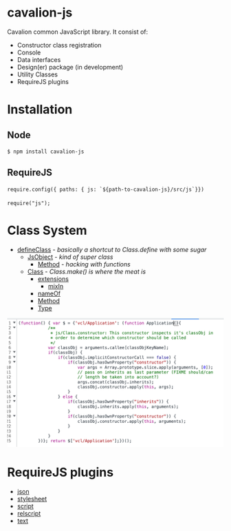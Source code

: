 # cavalion-js

Cavalion common JavaScript library. It consist of:

* Constructor class registration
* Console
* Data interfaces
* Design(er) package (in development)
* Utility Classes
* RequireJS plugins

# Installation

## Node

	$ npm install cavalion-js

## RequireJS

	require.config({ paths: { js: `${path-to-cavalion-js}/src/js`}})

	require("js");

# Class System

* [defineClass](src/js/:.js) - _basically a shortcut to Class.define with some sugar_
	* [JsObject](src/js/:.js) - _kind of super class_
		* [Method](src/js/:.js) - _hacking with functions_
	* [Class](src/js/:.js) - _Class.make() is where the meat is_
		* [extensions](src/js/:.js)
			* [mixIn](src/js/:.js)
		* [nameOf](src/js/:.js)
		* [Method](src/js/:.js)
		* [Type](src/js/:.js)

![20220915-014041-tAzlRV](https://raw.githubusercontent.com/relluf/screenshots/master/20220915-014041-tAzlRV.png)

# RequireJS plugins

* [json](src/:.js)
* [stylesheet](src/:.js)
* [script](src/:.js)
* [relscript](src/:.js)
* [text](src/:.js)



